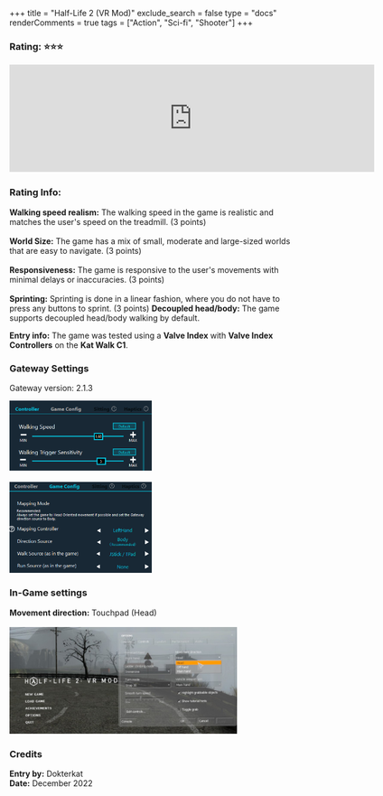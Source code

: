 +++
title = "Half-Life 2 (VR Mod)"
exclude_search = false
type = "docs"
renderComments = true
tags = ["Action", "Sci-fi", "Shooter"]
+++
### Rating: ⭐⭐⭐ <br>

<iframe src="https://store.steampowered.com/widget/658920/" frameborder="0" width="646" height="190"></iframe>

### Rating Info:
**Walking speed realism:** The walking speed in the game is realistic and matches the user's speed on the treadmill. (3 points) <br><br>
**World Size:** The game has a mix of small, moderate and large-sized worlds that are easy to navigate. (3 points) <br><br>
**Responsiveness:** The game is responsive to the user's movements with minimal delays or inaccuracies. (3 points) <br><br>
**Sprinting:** Sprinting is done in a linear fashion, where you do not have to press any buttons to sprint. (3 points)
**Decoupled head/body:** The game supports decoupled head/body walking by default.

**Entry info:** The game was tested using a **Valve Index** with **Valve Index Controllers** on the **Kat Walk C1**.

### Gateway Settings
Gateway version: 2.1.3 
<br>

<img src="https://raw.githubusercontent.com/dokterkats/katDB/main/settings/Half-Life2VRMod/gateway-controller.PNG" style="width: 50%;">
<br><br>
<img src="https://raw.githubusercontent.com/dokterkats/katDB/main/settings/Half-Life2VRMod/gateway-config.PNG" style="width: 50%;">

### In-Game settings
**Movement direction:** Touchpad (Head) <br><br>
<img src="https://raw.githubusercontent.com/dokterkats/katDB/main/settings/Half-Life2VRMod/in-game.jpg" style="width: 80%;">

### Credits
**Entry by:** Dokterkat <br>
**Date:** December 2022
